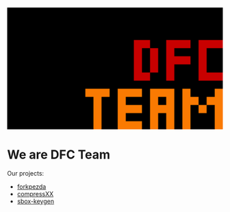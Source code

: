 ![Banner](https://raw.githubusercontent.com/DFCTeam/.github/main/profile/banner.png)
# We are DFC Team
Our projects:
 - [forkpezda](https://github.com/DFCTeam/forkpezda)
 - [compressXX](https://github.com/DFCTeam/compressXX)
 - [sbox-keygen](https://github.com/DFCTeam/sbox-keygen)
